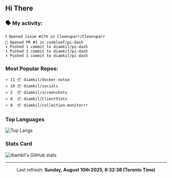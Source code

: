 ## Hi There

### 🗣 My activity:

```
❗️ Opened issue #274 in Cleanuparr/Cleanuparr
💪 Opened PR #1 in codeloaf/pi-dash
⬆️ Pushed 1 commit to diamkil/pi-dash
⬆️ Pushed 1 commit to diamkil/pi-dash
⬆️ Pushed 1 commit to diamkil/pi-dash
```

### Most Popular Repos:

```
⭐️ 11 📦 diamkil/docker-notea
⭐️ 10 📦 diamkil/socials
⭐️ 2  📦 diamkil/screenshots
⭐️ 0  📦 diamkil/ClientStats
⭐️ 0  📦 diamkil/collection-monitorrr
```

### Top Languages

![Top Langs](https://github-readme-stats.vercel.app/api/top-langs/?username=diamkil&layout=compact&langs_count=10)

### Stats Card

![diamkil's GitHub stats](https://github-readme-stats.vercel.app/api?username=diamkil&count_private=true&show_icons=true)

---

<p align="center">
  Last refresh: 
  <b>Sunday, August 10th 2025, 8:32:38 (Toronto Time)</b>
</p>
